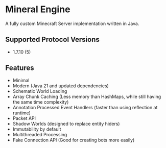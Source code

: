 # Mineral Engine

A fully custom Minecraft Server implementation written in Java. 

## Supported Protocol Versions
- 1.7.10 (5)

## Features
- Minimal
- Modern (Java 21 and updated dependencies)
- Schematic World Loading
- Array Chunk Caching (Less memory than HashMaps, while still having the same time complexity)
- Annotation Processed Event Handlers (faster than using reflection at runtime)
- Packet API
- Shadow Worlds (designed to replace entity hiders)
- Immutability by default
- Multithreaded Processing
- Fake Connection API (Good for creating bots more easily)

